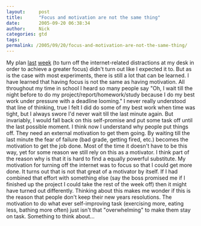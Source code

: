 ```yaml
---
layout:     post
title:      "Focus and motivation are not the same thing"
date:       2005-09-20 06:38:34
author:     Nick
categories: gtd
tags:  
permalink: /2005/09/20/focus-and-motivation-are-not-the-same-thing/
---
```

My plan [last](http://ironboundsoftware.com/blog/2005/09/12/a-better-way-to-focus/) [week](http://ironboundsoftware.com/blog/2005/09/14/keeping-focus/) (to turn off the internet-related distractions at my desk in order to achieve a greater focus) didn't turn out like I expected it to. But as is the case with most experiments, there is still a lot that can be learned. I have learned that having focus is not the same as having motivation. All throughout my time in school I heard so many people say "Oh, I wait till the night before to do my project/report/homework/study because I do my best work under pressure with a deadline looming." I never really understood that line of thinking, true I felt I did do some of my best work when time was tight, but I always swore I'd never wait till the last minute again. But invariably, I would fall back on this self-promise and put some task off until the last possible moment. I think now I understand why people put things off. They need an external motivation to get them going. By waiting till the last minute the fear of failure (bad grade, getting fired, etc.) becomes the motivation to get the job done. Most of the time it doesn't have to be this way, yet for some reason we still rely on this as a motivator. I think part of the reason why is that it is hard to find a equally powerful substitute. My motivation for turning off the internet was to focus so that I could get more done. It turns out that is not that great of a motivator by itself. If I had combined that effort with something else (say the boss promised me if I finished up the project I could take the rest of the week off) then it might have turned out differently. Thinking about this makes me wonder if this is the reason that people don't keep their new years resolutions. The motivation to do what ever self-improving task (exercising more, eating less, bathing more often) just isn't that "overwhelming" to make them stay on task. Something to think about...

